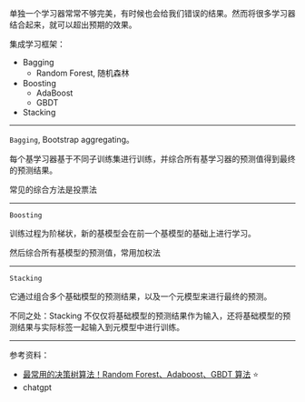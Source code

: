 
单独一个学习器常常不够完美，有时候也会给我们错误的结果。然而将很多学习器结合起来，就可以超出预期的效果。

集成学习框架：
- Bagging
  - Random Forest, 随机森林
- Boosting
  - AdaBoost
  - GBDT
- Stacking


------------

`Bagging`, Bootstrap aggregating。

每个基学习器基于不同子训练集进行训练，并综合所有基学习器的预测值得到最终的预测结果。

常见的综合方法是投票法

------------

`Boosting` 

训练过程为阶梯状，新的基模型会在前一个基模型的基础上进行学习。

然后综合所有基模型的预测值，常用加权法


------------

`Stacking`

它通过组合多个基础模型的预测结果，以及一个元模型来进行最终的预测。

不同之处：Stacking 不仅仅将基础模型的预测结果作为输入，还将基础模型的预测结果与实际标签一起输入到元模型中进行训练。






--------------------

参考资料：
- [最常用的决策树算法！Random Forest、Adaboost、GBDT 算法](https://mp.weixin.qq.com/s/2pLC58IqSsocRpZls5dmFw) ⭐️
- chatgpt